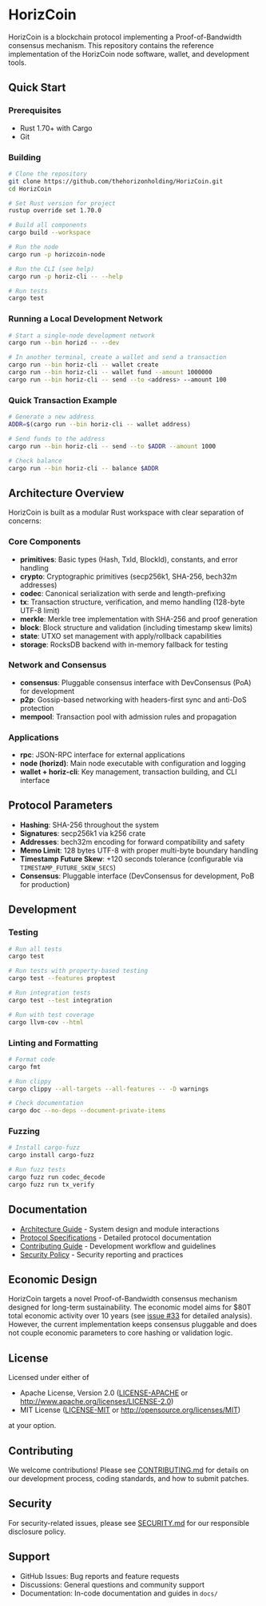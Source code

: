 # HorizCoin

HorizCoin is a blockchain protocol implementing a Proof-of-Bandwidth consensus mechanism. This repository contains the reference implementation of the HorizCoin node software, wallet, and development tools.

## Quick Start

### Prerequisites

- Rust 1.70+ with Cargo
- Git

### Building

```bash
# Clone the repository
git clone https://github.com/thehorizonholding/HorizCoin.git
cd HorizCoin

# Set Rust version for project
rustup override set 1.70.0

# Build all components
cargo build --workspace

# Run the node
cargo run -p horizcoin-node

# Run the CLI (see help)
cargo run -p horiz-cli -- --help

# Run tests
cargo test
```

### Running a Local Development Network

```bash
# Start a single-node development network
cargo run --bin horizd -- --dev

# In another terminal, create a wallet and send a transaction
cargo run --bin horiz-cli -- wallet create
cargo run --bin horiz-cli -- wallet fund --amount 1000000
cargo run --bin horiz-cli -- send --to <address> --amount 100
```

### Quick Transaction Example

```bash
# Generate a new address
ADDR=$(cargo run --bin horiz-cli -- wallet address)

# Send funds to the address
cargo run --bin horiz-cli -- send --to $ADDR --amount 1000

# Check balance
cargo run --bin horiz-cli -- balance $ADDR
```

## Architecture Overview

HorizCoin is built as a modular Rust workspace with clear separation of concerns:

### Core Components

- **primitives**: Basic types (Hash, TxId, BlockId), constants, and error handling
- **crypto**: Cryptographic primitives (secp256k1, SHA-256, bech32m addresses)
- **codec**: Canonical serialization with serde and length-prefixing
- **tx**: Transaction structure, verification, and memo handling (128-byte UTF-8 limit)
- **merkle**: Merkle tree implementation with SHA-256 and proof generation
- **block**: Block structure and validation (including timestamp skew limits)
- **state**: UTXO set management with apply/rollback capabilities
- **storage**: RocksDB backend with in-memory fallback for testing

### Network and Consensus

- **consensus**: Pluggable consensus interface with DevConsensus (PoA) for development
- **p2p**: Gossip-based networking with headers-first sync and anti-DoS protection
- **mempool**: Transaction pool with admission rules and propagation

### Applications

- **rpc**: JSON-RPC interface for external applications
- **node (horizd)**: Main node executable with configuration and logging
- **wallet + horiz-cli**: Key management, transaction building, and CLI interface

## Protocol Parameters

- **Hashing**: SHA-256 throughout the system
- **Signatures**: secp256k1 via k256 crate
- **Addresses**: bech32m encoding for forward compatibility and safety
- **Memo Limit**: 128 bytes UTF-8 with proper multi-byte boundary handling
- **Timestamp Future Skew**: +120 seconds tolerance (configurable via `TIMESTAMP_FUTURE_SKEW_SECS`)
- **Consensus**: Pluggable interface (DevConsensus for development, PoB for production)

## Development

### Testing

```bash
# Run all tests
cargo test

# Run tests with property-based testing
cargo test --features proptest

# Run integration tests
cargo test --test integration

# Run with test coverage
cargo llvm-cov --html
```

### Linting and Formatting

```bash
# Format code
cargo fmt

# Run clippy
cargo clippy --all-targets --all-features -- -D warnings

# Check documentation
cargo doc --no-deps --document-private-items
```

### Fuzzing

```bash
# Install cargo-fuzz
cargo install cargo-fuzz

# Run fuzz tests
cargo fuzz run codec_decode
cargo fuzz run tx_verify
```

## Documentation

- [Architecture Guide](docs/architecture.md) - System design and module interactions
- [Protocol Specifications](docs/protocol/) - Detailed protocol documentation
- [Contributing Guide](CONTRIBUTING.md) - Development workflow and guidelines
- [Security Policy](SECURITY.md) - Security reporting and practices

## Economic Design

HorizCoin targets a novel Proof-of-Bandwidth consensus mechanism designed for long-term sustainability. The economic model aims for $80T total economic activity over 10 years (see [issue #33](https://github.com/thehorizonholding/HorizCoin/issues/33) for detailed analysis). However, the current implementation keeps consensus pluggable and does not couple economic parameters to core hashing or validation logic.

## License

Licensed under either of

- Apache License, Version 2.0 ([LICENSE-APACHE](LICENSE-APACHE) or http://www.apache.org/licenses/LICENSE-2.0)
- MIT License ([LICENSE-MIT](LICENSE-MIT) or http://opensource.org/licenses/MIT)

at your option.

## Contributing

We welcome contributions! Please see [CONTRIBUTING.md](CONTRIBUTING.md) for details on our development process, coding standards, and how to submit patches.

## Security

For security-related issues, please see [SECURITY.md](SECURITY.md) for our responsible disclosure policy.

## Support

- GitHub Issues: Bug reports and feature requests
- Discussions: General questions and community support
- Documentation: In-code documentation and guides in `docs/`
